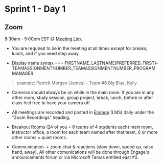 # Sprint 1 - Day 1

## Zoom

8:30am - 5:00pm EST @ [Meeting Link](https://thesoftwareguild.zoom.us/j/99333847765?pwd=QURUekdJQWQ2a1dxOTJIVXNqcEUyZz09)

- You are required to be in the meeting at all times except for breaks, lunch, and if you need step away.

- Display name syntax === FIRSTNAME_LASTNAME(PREFERRED_FIRST)-TEAMASSIGNMENTNUMBER_TEAMASSIGNMENTNUMBER_PROGRAMMANAGER

>example: Patrick Morgan (James) - Team #6 Big Blue, Kelly

- Cameras should always be on while in the main room. If you are in any other room, study session, group project, break, lunch, before or after class feel free to have your camera off.

- All meetings are recorded and posted in [Engage](https://academy.engagelms.com/login/index.php) (LMS) daily under the "Zoom Recordings" heading.

- Breakout Rooms (24 of you = 6 teams of 4 students each) main room, instructor office, a room for each team named after that team, 6 or more other rooms =  quiet rooms.

- Communication -> zoom chat & reactions (slow down, speed up, raise hand, away). All other comunications will be done through Engage's announcements forum or via Microsoft Temas entitled east #3.
